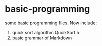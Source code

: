 # basic-programming
some basic programming files. Now include:
1. quick sort algorithm QucikSort.h
2. basic grammar of Markdown

